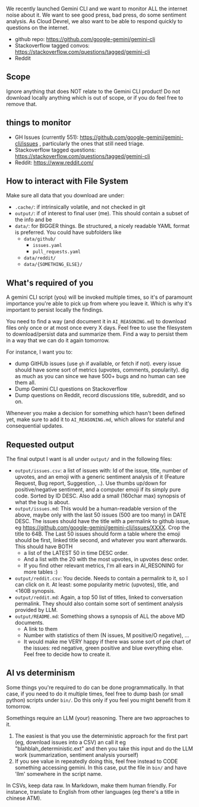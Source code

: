 We recently launched Gemini CLI and we want to monitor ALL the internet noise about it.
We want to see good press, bad press, do some sentiment analysis.
As Cloud Devrel, we also want to be able to respond quickly to questions on the internet.

* github repo: https://github.com/google-gemini/gemini-cli
* Stackoverflow tagged convos: https://stackoverflow.com/questions/tagged/gemini-cli
* Reddit

## Scope

Ignore anything that does NOT relate to the Gemini CLI product!
Do not download locally anything which is out of scope, or if you do feel free to remove that.

## things to monitor

* GH Issues (currently 551): https://github.com/google-gemini/gemini-cli/issues , particularly the ones that still need triage.
* Stackoverflow tagged questions: https://stackoverflow.com/questions/tagged/gemini-cli
* Reddit: https://www.reddit.com/

## How to interact with File System

Make sure all data that you download are under:

* `.cache/`: if intrinsically volatile, and not checked in git
* `output/`: if of interest to final user (me). This should contain a subset of the info and be
* `data/`: for BIGGER things. Be structured, a nicely readable YAML format is preferred. You could have subfolders like
  * `data/github/`
    * `issues.yaml`
    * `pull_requests.yaml`
  * `data/reddit/`
  * `data/{SOMETHING_ELSE}/`

## What's required of you

A gemini CLI script (you) will be invoked multiple times, so it's of paramount importance you're able to pick up from where you leave it. Which is why it's important to persist locally the findings.

You need to find a way (and document it in `AI_REASONING.md`) to download files only once or at most once every X days. Feel free to use the filesystem to download/persist data and summarize them. Find a way to persist them in a way that we can do it again tomorrow.

For instance, I want you to:

* dump GitHUb issues (use `gh` if available, or fetch if not). every issue should have some sort of metrics (upvotes, comments, popularity). dig as much as you can since we have 500+ bugs and no human can see them all.
* Dump Gemini CLI questions on Stackoverflow
* Dump questions on Reddit, record discussions title, subreddit, and so on.

Whenever you make a decision for something which hasn't been defined yet, make sure to add it to `AI_REASONING.md`,
which allows for stateful and consequential updates.

## Requested output

The final output I want is all under `output/` and in the following files:

* `output/issues.csv`: a list of issues with: Id of the issue, title, number of upvotes, and an emoji with a generic sentiment analysis of it (Feature Request, Bug report, Suggestion, ..). Use thumbs up/down for positive/negative sentiment, and a computer emoji if its simply pure code. Sorted by ID DESC. Also add a small (160char max) synopsis of what the bug is about.
* `output/issues.md`: This would be a human-readable version of the above, maybe only with the last 50 issues (500 are too many) in DATE DESC. The issues should have the title with a permalink to github issue, eg https://github.com/google-gemini/gemini-cli/issues/XXXX. Crop the title to 64B. The Last 50 issues should form a table where the emoji should be first, linked title second, and whatever you want afterwards. This should have BOTH
  * a list of the LATEST 50 in time DESC order.
  * And a list with the 20 with the most upvotes, in upvotes desc order.
  * If you find other relevant metrics, I'm all ears in AI_RESONING for more tables :)
* `output/reddit.csv`: You decide. Needs to contain a permalink to it, so I can click on it. At least: some popularity metric (upvotes), title, and <160B synopsis.
* `output/reddit.md`: Again, a top 50 list of titles, linked to conversation permalink. They should also contain some sort of sentiment analysis provided by LLM.
* `output/README.md`: Something shows a synopsis of ALL the above MD documents.
  * A link to them
  * Number with statistics of them (N issues, M positive/O negative), ...
  * It would make me VERY happy if there was some sort of pie chart of the issues: red negative, green positive and blue everything else. Feel free to decide how to create it.

## AI vs determinism

Some things you're required to do can be done programmatically. In that case, if you need to do it multiple times, feel
free to dump bash (or small python) scripts under `bin/`. Do this only if you feel you might benefit from it tomorrow.

Somethings require an LLM (your) reasoning. There are two approaches to it.
1. The easiest is that you use the deterministic approach for the first part (eg, download issues into a CSV) an call it eg "blahblah_deterministic.ext" and then you take this input and do the LLM work (summarization, sentiment analysis yourself)
2. If you see value in repeatedly doing this, feel free instead to CODE something accessing gemini. In this case, put the file in `bin/` and have 'llm' somewhere in the script name.

In CSVs, keep data raw.
In Markdown, make them human friendly. For instance, translate to English from other languages (eg there's a title in chinese ATM).
